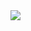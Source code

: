 <!--## Hi there 👋


**TronNatthakorn/TronNatthakorn** is a ✨ _special_ ✨ repository because its `README.md` (this file) appears on your GitHub profile.

Here are some ideas to get you started:

- 🔭 I’m currently working on ...
- 🌱 I’m currently learning ...
- 👯 I’m looking to collaborate on ...
- 🤔 I’m looking for help with ...
- 💬 Ask me about ...
- 📫 How to reach me: ...
- 😄 Pronouns: ...
- ⚡ Fun fact: ...
[![Top Langs](https://github-readme-stats-six-mocha.vercel.app/api/top-langs/?username=TronNatthakorn&layout=compact&title_color=00adb5)](https://github.com/TronNatthakorn/github-readme-stats)


-->



<a href="https://github.com/TronNatthakorn/react-native-wheel-pick">
  <img align="center" src="https://github-readme-stats.vercel.app/api/pin/?username=TronNatthakorn&repo=react-native-wheel-pick" />
</a>

